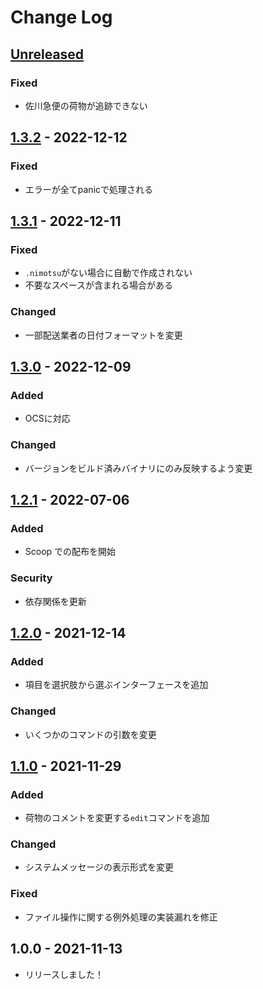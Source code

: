 # Change Log

## [Unreleased]

### Fixed

- 佐川急便の荷物が追跡できない

## [1.3.2] - 2022-12-12

### Fixed

- エラーが全てpanicで処理される

## [1.3.1] - 2022-12-11

### Fixed

- `.nimotsu`がない場合に自動で作成されない
- 不要なスペースが含まれる場合がある

### Changed

- 一部配送業者の日付フォーマットを変更

## [1.3.0] - 2022-12-09

### Added

- OCSに対応

### Changed

- バージョンをビルド済みバイナリにのみ反映するよう変更

## [1.2.1] - 2022-07-06

### Added

- Scoop での配布を開始

### Security

- 依存関係を更新

## [1.2.0] - 2021-12-14

### Added

- 項目を選択肢から選ぶインターフェースを追加

### Changed

- いくつかのコマンドの引数を変更

## [1.1.0] - 2021-11-29

### Added

- 荷物のコメントを変更する`edit`コマンドを追加

### Changed

- システムメッセージの表示形式を変更

### Fixed

- ファイル操作に関する例外処理の実装漏れを修正

## 1.0.0 - 2021-11-13

- リリースしました！

[unreleased]: https://github.com/arrow2nd/nimotsu/compare/v1.3.2...HEAD
[1.3.2]: https://github.com/arrow2nd/nimotsu/compare/v1.3.1...v1.3.2
[1.3.1]: https://github.com/arrow2nd/nimotsu/compare/v1.3.0...v1.3.1
[1.3.0]: https://github.com/arrow2nd/nimotsu/compare/v1.2.1...v1.3.0
[1.2.1]: https://github.com/arrow2nd/nimotsu/compare/v1.2.0...v1.2.1
[1.2.0]: https://github.com/arrow2nd/nimotsu/compare/v1.1.0...v1.2.0
[1.1.0]: https://github.com/arrow2nd/nimotsu/compare/v1.0.0...v1.1.0
